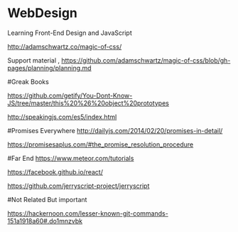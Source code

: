 # WebDesign
Learning Front-End Design and JavaScript

http://adamschwartz.co/magic-of-css/

Support material , https://github.com/adamschwartz/magic-of-css/blob/gh-pages/planning/planning.md

#Greak Books

https://github.com/getify/You-Dont-Know-JS/tree/master/this%20%26%20object%20prototypes

http://speakingjs.com/es5/index.html


#Promises Everywhere
http://dailyjs.com/2014/02/20/promises-in-detail/

https://promisesaplus.com/#the_promise_resolution_procedure

#Far End
https://www.meteor.com/tutorials

https://facebook.github.io/react/

https://github.com/jerryscript-project/jerryscript

#Not Related But important

https://hackernoon.com/lesser-known-git-commands-151a1918a60#.do1mnzvbk
